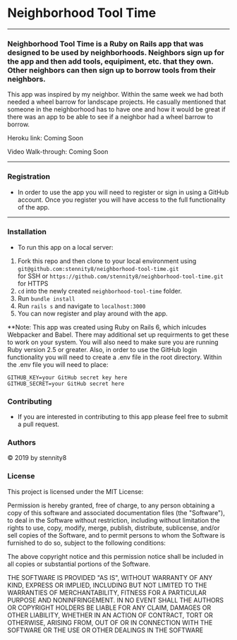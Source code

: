 # Neighborhood Tool Time

---

### Neighborhood Tool Time is a Ruby on Rails app that was designed to be used by neighborhoods. Neighbors sign up for the app and then add tools, equipiment, etc. that they own. Other neighbors can then sign up to borrow tools from their neighbors.

This app was inspired by my neighbor. Within the same week we had both needed a wheel barrow for landscape projects. He casually mentioned that someone in the neighborhood has to have one and how it would be great if there was an app to be able to see if a neighbor had a wheel barrow to borrow.

Heroku link: Coming Soon

Video Walk-through: Coming Soon

---

### Registration

- In order to use the app you will need to register or sign in using a GitHub account. Once you register you will have access to the full functionality of the app.

---

### Installation

- To run this app on a local server:

1. Fork this repo and then clone to your local environment using `git@github.com:stennity8/neighborhood-tool-time.git` <br> for SSH or `https://github.com/stennity8/neighborhood-tool-time.git` for HTTPS
2. `cd` into the newly created `neighborhood-tool-time` folder.
3. Run `bundle install`
4. Run `rails s` and navigate to `localhost:3000`
5. You can now register and play around with the app.

\*\*Note: This app was created using Ruby on Rails 6, which inlcudes Webpacker and Babel. There may additional set up requirments to get these to work on your system. You will also need to make sure you are running Ruby version 2.5 or greater. Also, in order to use the GitHub login functionality you will need to create a .env file in the root directory. Within the .env file you will need to place:

```
GITHUB_KEY=your GitHub secret key here
GITHUB_SECRET=your GitHub secret here
```

### Contributing

- If you are interested in contributing to this app please feel free to submit a pull request.

### Authors

© 2019 by stennity8

### License

This project is licensed under the MIT License:

Permission is hereby granted, free of charge, to any person obtaining a copy of this software and associated documentation files (the "Software"), to deal in the Software without restriction, including without limitation the rights to use, copy, modify, merge, publish, distribute, sublicense, and/or sell copies of the Software, and to permit persons to whom the Software is furnished to do so, subject to the following conditions:

The above copyright notice and this permission notice shall be included in all copies or substantial portions of the Software.

THE SOFTWARE IS PROVIDED "AS IS", WITHOUT WARRANTY OF ANY KIND, EXPRESS OR IMPLIED, INCLUDING BUT NOT LIMITED TO THE WARRANTIES OF MERCHANTABILITY, FITNESS FOR A PARTICULAR PURPOSE AND NONINFRINGEMENT. IN NO EVENT SHALL THE AUTHORS OR COPYRIGHT HOLDERS BE LIABLE FOR ANY CLAIM, DAMAGES OR OTHER LIABILITY, WHETHER IN AN ACTION OF CONTRACT, TORT OR OTHERWISE, ARISING FROM, OUT OF OR IN CONNECTION WITH THE SOFTWARE OR THE USE OR OTHER DEALINGS IN THE SOFTWARE
